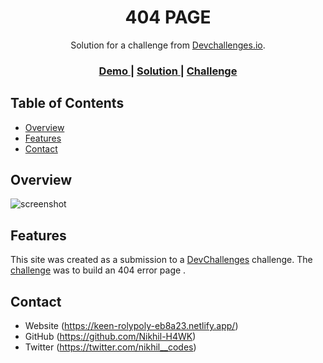 <h1 align="center">404 PAGE</h1>

<div align="center">
   Solution for a challenge from  <a href="http://devchallenges.io" target="_blank">Devchallenges.io</a>.
</div>

<div align="center">
  <h3>
    <a href="[https://keen-rolypoly-eb8a23.netlify.app/]">
      Demo
    </a>
    <span> | </span>
    <a href="https://{your-url-to-the-solution}">
      Solution
    </a>
    <span> | </span>
    <a href="https://devchallenges.io/challenges/wBunSb7FPrIepJZAg0sY">
      Challenge
    </a>
  </h3>
</div>

<!-- TABLE OF CONTENTS -->

## Table of Contents

- [Overview](#overview)
- [Features](#features)
- [Contact](#contact)

<!-- OVERVIEW -->

## Overview

![screenshot](https://user-images.githubusercontent.com/69680591/202930299-e2d0673b-ef77-43bf-a481-a225f0c163c5.png)


## Features


This site was created as a submission to a [DevChallenges](https://devchallenges.io/challenges) challenge. The [challenge](https://devchallenges.io/challenges/wBunSb7FPrIepJZAg0sY) was to build an 404 error page .


## Contact

- Website (https://keen-rolypoly-eb8a23.netlify.app/)
- GitHub (https://github.com/Nikhil-H4WK)
- Twitter (https://twitter.com/nikhil__codes)

